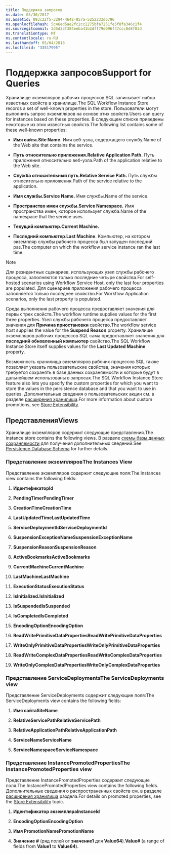 ```yaml
---
title: Поддержка запросов
ms.date: 03/30/2017
ms.assetid: 093c22f5-3294-4642-857a-5252233d6796
ms.openlocfilehash: 5c46ed5ae2fc2cc2275bfa7251fe5f8fa346c1f4
ms.sourcegitcommit: 3d5d33f384eeba41b2dff79d096f47ccc8d8f03d
ms.translationtype: MT
ms.contentlocale: ru-RU
ms.lasthandoff: 05/04/2018
ms.locfileid: "33517995"
---
```

# <a name="support-for-queries"></a><span data-ttu-id="b980a-102">Поддержка запросов</span><span class="sxs-lookup"><span data-stu-id="b980a-102">Support for Queries</span></span>
<span data-ttu-id="b980a-103">Хранилище экземпляров рабочих процессов SQL записывает набор известных свойств в хранилище.</span><span class="sxs-lookup"><span data-stu-id="b980a-103">The SQL Workflow Instance Store records a set of well-known properties in the store.</span></span> <span data-ttu-id="b980a-104">Пользователи могут выполнить запрос экземпляров на основе этих свойств.</span><span class="sxs-lookup"><span data-stu-id="b980a-104">Users can query for instances based on these properties.</span></span> <span data-ttu-id="b980a-105">В следующем списке приведены некоторые из этих известных свойств.</span><span class="sxs-lookup"><span data-stu-id="b980a-105">The following list contains some of these well-known properties:</span></span>  
  
-   <span data-ttu-id="b980a-106">**Имя сайта.**</span><span class="sxs-lookup"><span data-stu-id="b980a-106">**Site Name.**</span></span> <span data-ttu-id="b980a-107">Имя веб-узла, содержащего службу.</span><span class="sxs-lookup"><span data-stu-id="b980a-107">Name of the Web site that contains the service.</span></span>  
  
-   <span data-ttu-id="b980a-108">**Путь относительно приложения.**</span><span class="sxs-lookup"><span data-stu-id="b980a-108">**Relative Application Path.**</span></span> <span data-ttu-id="b980a-109">Путь приложения относительно веб-узла.</span><span class="sxs-lookup"><span data-stu-id="b980a-109">Path of the application relative to the Web site.</span></span>  
  
-   <span data-ttu-id="b980a-110">**Служба относительный путь.**</span><span class="sxs-lookup"><span data-stu-id="b980a-110">**Relative Service Path.**</span></span> <span data-ttu-id="b980a-111">Путь службы относительно приложения.</span><span class="sxs-lookup"><span data-stu-id="b980a-111">Path of the service relative to the application.</span></span>  
  
-   <span data-ttu-id="b980a-112">**Имя службы.**</span><span class="sxs-lookup"><span data-stu-id="b980a-112">**Service Name.**</span></span> <span data-ttu-id="b980a-113">Имя службы.</span><span class="sxs-lookup"><span data-stu-id="b980a-113">Name of the service.</span></span>  
  
-   <span data-ttu-id="b980a-114">**Пространство имен службы.**</span><span class="sxs-lookup"><span data-stu-id="b980a-114">**Service Namespace.**</span></span> <span data-ttu-id="b980a-115">Имя пространства имен, которое использует служба.</span><span class="sxs-lookup"><span data-stu-id="b980a-115">Name of the namespace that the service uses.</span></span>  
  
-   <span data-ttu-id="b980a-116">**Текущий компьютер.**</span><span class="sxs-lookup"><span data-stu-id="b980a-116">**Current Machine.**</span></span>  
  
-   <span data-ttu-id="b980a-117">**Последний компьютер**.</span><span class="sxs-lookup"><span data-stu-id="b980a-117">**Last Machine**.</span></span> <span data-ttu-id="b980a-118">Компьютер, на котором экземпляр службы рабочего процесса был запущен последний раз.</span><span class="sxs-lookup"><span data-stu-id="b980a-118">The computer on which the workflow service instance ran the last time.</span></span>  
  
> [!NOTE]
>  <span data-ttu-id="b980a-119">Для резидентных сценариев, использующих узел службы рабочего процесса, заполняются только последние четыре свойства.</span><span class="sxs-lookup"><span data-stu-id="b980a-119">For self-hosted scenarios using Workflow Service Host, only the last four properties are populated.</span></span> <span data-ttu-id="b980a-120">Для сценариев приложения рабочего процесса заполняется только последнее свойство.</span><span class="sxs-lookup"><span data-stu-id="b980a-120">For Workflow Application scenarios, only the last property is populated.</span></span>  
  
 <span data-ttu-id="b980a-121">Среда выполнения рабочего процесса предоставляет значения для первых трех свойств.</span><span class="sxs-lookup"><span data-stu-id="b980a-121">The workflow runtime supplies values for the first three properties.</span></span> <span data-ttu-id="b980a-122">Узел службы рабочего процесса предоставляет значения для **Причина приостановки** свойство.</span><span class="sxs-lookup"><span data-stu-id="b980a-122">The workflow service host supplies the value for the **Suspend Reason** property.</span></span> <span data-ttu-id="b980a-123">Хранилище экземпляров рабочих процессов SQL сама предоставляет значения для **последний обновленный компьютер** свойство.</span><span class="sxs-lookup"><span data-stu-id="b980a-123">The SQL Workflow Instance Store itself supplies values for the **Last Updated Machine** property.</span></span>  
  
 <span data-ttu-id="b980a-124">Возможность хранилища экземпляров рабочих процессов SQL также позволяет указать пользовательские свойства, значения которых требуется сохранять в базе данных сохраняемости и которые будут в дальнейшем использованы в запросах.</span><span class="sxs-lookup"><span data-stu-id="b980a-124">The SQL Workflow Instance Store feature also lets you specify the custom properties for which you want to store the values in the persistence database and that you want to use in queries.</span></span> <span data-ttu-id="b980a-125">Дополнительные сведения о пользовательских акции см. в разделе [расширения хранилища](../../../docs/framework/windows-workflow-foundation/store-extensibility.md).</span><span class="sxs-lookup"><span data-stu-id="b980a-125">For more information about custom promotions, see [Store Extensibility](../../../docs/framework/windows-workflow-foundation/store-extensibility.md).</span></span>  
  
## <a name="views"></a><span data-ttu-id="b980a-126">Представления</span><span class="sxs-lookup"><span data-stu-id="b980a-126">Views</span></span>  
 <span data-ttu-id="b980a-127">Хранилище экземпляров содержит следующие представления.</span><span class="sxs-lookup"><span data-stu-id="b980a-127">The instance store contains the following views.</span></span> <span data-ttu-id="b980a-128">В разделе [схемы базы данных сохраняемости](../../../docs/framework/windows-workflow-foundation/persistence-database-schema.md) для получения дополнительных сведений.</span><span class="sxs-lookup"><span data-stu-id="b980a-128">See [Persistence Database Schema](../../../docs/framework/windows-workflow-foundation/persistence-database-schema.md) for further details.</span></span>  
  
### <a name="the-instances-view"></a><span data-ttu-id="b980a-129">Представление экземпляров</span><span class="sxs-lookup"><span data-stu-id="b980a-129">The Instances View</span></span>  
 <span data-ttu-id="b980a-130">Представление экземпляров содержит следующие поля:</span><span class="sxs-lookup"><span data-stu-id="b980a-130">The Instances view contains the following fields:</span></span>  
  
1.  <span data-ttu-id="b980a-131">**Идентификатор**</span><span class="sxs-lookup"><span data-stu-id="b980a-131">**Id**</span></span>  
  
2.  <span data-ttu-id="b980a-132">**PendingTimer**</span><span class="sxs-lookup"><span data-stu-id="b980a-132">**PendingTimer**</span></span>  
  
3.  <span data-ttu-id="b980a-133">**CreationTime**</span><span class="sxs-lookup"><span data-stu-id="b980a-133">**CreationTime**</span></span>  
  
4.  <span data-ttu-id="b980a-134">**LastUpdatedTime**</span><span class="sxs-lookup"><span data-stu-id="b980a-134">**LastUpdatedTime**</span></span>  
  
5.  <span data-ttu-id="b980a-135">**ServiceDeploymentId**</span><span class="sxs-lookup"><span data-stu-id="b980a-135">**ServiceDeploymentId**</span></span>  
  
6.  <span data-ttu-id="b980a-136">**SuspensionExceptionName**</span><span class="sxs-lookup"><span data-stu-id="b980a-136">**SuspensionExceptionName**</span></span>  
  
7.  <span data-ttu-id="b980a-137">**SuspensionReason**</span><span class="sxs-lookup"><span data-stu-id="b980a-137">**SuspensionReason**</span></span>  
  
8.  <span data-ttu-id="b980a-138">**ActiveBookmarks**</span><span class="sxs-lookup"><span data-stu-id="b980a-138">**ActiveBookmarks**</span></span>  
  
9. <span data-ttu-id="b980a-139">**CurrentMachine**</span><span class="sxs-lookup"><span data-stu-id="b980a-139">**CurrentMachine**</span></span>  
  
10. <span data-ttu-id="b980a-140">**LastMachine**</span><span class="sxs-lookup"><span data-stu-id="b980a-140">**LastMachine**</span></span>  
  
11. <span data-ttu-id="b980a-141">**ExecutionStatus**</span><span class="sxs-lookup"><span data-stu-id="b980a-141">**ExecutionStatus**</span></span>  
  
12. <span data-ttu-id="b980a-142">**IsInitialized.**</span><span class="sxs-lookup"><span data-stu-id="b980a-142">**IsInitialized**</span></span>  
  
13. <span data-ttu-id="b980a-143">**IsSuspended**</span><span class="sxs-lookup"><span data-stu-id="b980a-143">**IsSuspended**</span></span>  
  
14. <span data-ttu-id="b980a-144">**IsCompleted**</span><span class="sxs-lookup"><span data-stu-id="b980a-144">**IsCompleted**</span></span>  
  
15. <span data-ttu-id="b980a-145">**EncodingOption**</span><span class="sxs-lookup"><span data-stu-id="b980a-145">**EncodingOption**</span></span>  
  
16. <span data-ttu-id="b980a-146">**ReadWritePrimitiveDataProperties**</span><span class="sxs-lookup"><span data-stu-id="b980a-146">**ReadWritePrimitiveDataProperties**</span></span>  
  
17. <span data-ttu-id="b980a-147">**WriteOnlyPrimitiveDataProperties**</span><span class="sxs-lookup"><span data-stu-id="b980a-147">**WriteOnlyPrimitiveDataProperties**</span></span>  
  
18. <span data-ttu-id="b980a-148">**ReadWriteComplexDataProperties**</span><span class="sxs-lookup"><span data-stu-id="b980a-148">**ReadWriteComplexDataProperties**</span></span>  
  
19. <span data-ttu-id="b980a-149">**WriteOnlyComplexDataProperties**</span><span class="sxs-lookup"><span data-stu-id="b980a-149">**WriteOnlyComplexDataProperties**</span></span>  
  
### <a name="the-servicedeployments-view"></a><span data-ttu-id="b980a-150">Представление ServiceDeployments</span><span class="sxs-lookup"><span data-stu-id="b980a-150">The ServiceDeployments view</span></span>  
 <span data-ttu-id="b980a-151">Представление ServiceDeployments содержит следующие поля:</span><span class="sxs-lookup"><span data-stu-id="b980a-151">The ServiceDeployments view contains the following fields:</span></span>  
  
1.  <span data-ttu-id="b980a-152">**Имя сайта**</span><span class="sxs-lookup"><span data-stu-id="b980a-152">**SiteName**</span></span>  
  
2.  <span data-ttu-id="b980a-153">**RelativeServicePath**</span><span class="sxs-lookup"><span data-stu-id="b980a-153">**RelativeServicePath**</span></span>  
  
3.  <span data-ttu-id="b980a-154">**RelativeApplicationPath**</span><span class="sxs-lookup"><span data-stu-id="b980a-154">**RelativeApplicationPath**</span></span>  
  
4.  <span data-ttu-id="b980a-155">**ServiceName**</span><span class="sxs-lookup"><span data-stu-id="b980a-155">**ServiceName**</span></span>  
  
5.  <span data-ttu-id="b980a-156">**ServiceNamespace**</span><span class="sxs-lookup"><span data-stu-id="b980a-156">**ServiceNamespace**</span></span>  
  
### <a name="the-instancepromotedproperties-view"></a><span data-ttu-id="b980a-157">Представление InstancePromotedProperties</span><span class="sxs-lookup"><span data-stu-id="b980a-157">The InstancePromotedProperties view</span></span>  
 <span data-ttu-id="b980a-158">Представление InstancePromotedProperties содержит следующие поля.</span><span class="sxs-lookup"><span data-stu-id="b980a-158">The InstancePromotedProperties view contains the following fields.</span></span> <span data-ttu-id="b980a-159">Дополнительные сведения о распространенных свойств см. в разделе [расширения хранилища](../../../docs/framework/windows-workflow-foundation/store-extensibility.md) раздела.</span><span class="sxs-lookup"><span data-stu-id="b980a-159">For details on promoted properties, see the [Store Extensibility](../../../docs/framework/windows-workflow-foundation/store-extensibility.md) topic.</span></span>  
  
1.  <span data-ttu-id="b980a-160">**Идентификатор экземпляра**</span><span class="sxs-lookup"><span data-stu-id="b980a-160">**InstanceId**</span></span>  
  
2.  <span data-ttu-id="b980a-161">**EncodingOption**</span><span class="sxs-lookup"><span data-stu-id="b980a-161">**EncodingOption**</span></span>  
  
3.  <span data-ttu-id="b980a-162">**Имя PromotionName**</span><span class="sxs-lookup"><span data-stu-id="b980a-162">**PromotionName**</span></span>  
  
4.  <span data-ttu-id="b980a-163">**Значение #** (ряд полей от **значение1** для **Value64**).</span><span class="sxs-lookup"><span data-stu-id="b980a-163">**Value#** (a range of fields from **Value1** to **Value64**).</span></span>
